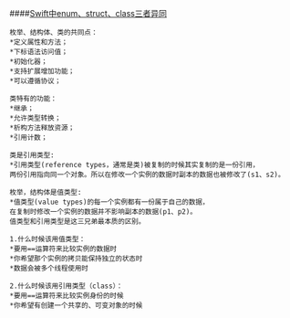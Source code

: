 ####[Swift中enum、struct、class三者异同](http://open.weibo.com/tools/console)

```
枚举、结构体、类的共同点：
*定义属性和方法；
*下标语法访问值；
*初始化器；
*支持扩展增加功能；
*可以遵循协议；

类特有的功能：
*继承；
*允许类型转换；
*析构方法释放资源；
*引用计数；

类是引用类型:
*引用类型(reference types，通常是类)被复制的时候其实复制的是一份引用，
两份引用指向同一个对象。所以在修改一个实例的数据时副本的数据也被修改了(s1、s2)。

枚举，结构体是值类型:
*值类型(value types)的每一个实例都有一份属于自己的数据，
在复制时修改一个实例的数据并不影响副本的数据(p1、p2)。
值类型和引用类型是这三兄弟最本质的区别。

1.什么时候该用值类型：
*要用==运算符来比较实例的数据时
*你希望那个实例的拷贝能保持独立的状态时
*数据会被多个线程使用时

2.什么时候该用引用类型（class）：
*要用==运算符来比较实例身份的时候
*你希望有创建一个共享的、可变对象的时候

```